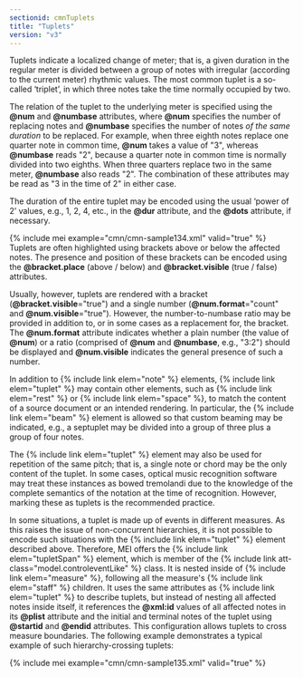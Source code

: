 ```yaml
---
sectionid: cmnTuplets
title: "Tuplets"
version: "v3"
---
```


Tuplets indicate a localized change of meter; that is, a given duration in the regular
meter is divided between a group of notes with irregular (according to the current
meter)
rhythmic values. The most common tuplet is a so-called ‘triplet’, in
which three notes take the time normally occupied by two.

The relation of the tuplet to the underlying meter is specified using the **@num**
and **@numbase** attributes, where **@num** specifies the number of replacing
notes and **@numbase** specifies the number of notes *of the same duration*
to be replaced. For example, when three eighth notes replace one quarter note in common
time, **@num** takes a value of "3", whereas **@numbase** reads "2", because a
quarter note in common time is normally divided into two eighths. When three quarters
replace two in the same meter, **@numbase** also reads "2". The combination of these
attributes may be read as "3 in the time of 2" in either case.

The duration of the entire tuplet may be encoded using the usual ‘power of
2’ values, e.g., 1, 2, 4, etc., in the **@dur** attribute, and the
**@dots** attribute, if necessary.

{% include mei example="cmn/cmn-sample134.xml" valid="true" %}
Tuplets are often highlighted using brackets above or below the affected notes. The
presence and position of these brackets can be encoded using the **@bracket.place**
(above / below) and **@bracket.visible** (true / false) attributes.

Usually, however, tuplets are rendered with a bracket (**@bracket.visible**="true")
and a single number (**@num.format**="count" and **@num.visible**="true").
However, the number-to-numbase ratio may be provided in addition to, or in some cases
as a
replacement for, the bracket. The **@num.format** attribute indicates whether a plain
number (the value of **@num**) or a ratio (comprised of **@num** and
**@numbase**, e.g., "3:2") should be displayed and **@num.visible** indicates
the general presence of such a number. 

In addition to {% include link elem="note" %} elements, {% include link elem="tuplet" %} may
contain other elements, such as {% include link elem="rest" %} or {% include link elem="space" %},
to match the content of a source document or an intended rendering. In particular,
the {% include link elem="beam" %} element is allowed so that custom beaming may be indicated, e.g., a
septuplet may be divided into a group of three plus a group of four
notes.

The {% include link elem="tuplet" %} element may also be used for repetition of the same pitch;
that is, a single note or chord may be the only content of the tuplet. In some cases,
optical music recognition software may treat these instances as bowed tremolandi due
to the
knowledge of the complete semantics of the notation at the time of recognition. However,
marking these as tuplets is the recommended practice.

In some situations, a tuplet is made up of events in different measures. As this raises
the
issue of non-concurrent hierarchies, it is not possible to encode such situations
with the
{% include link elem="tuplet" %} element described above. Therefore, MEI offers the {% include link elem="tupletSpan" %} element, which is member of the {% include link att-class="model.controleventLike" %} class. It is nested inside of {% include link elem="measure" %}, following all the measure's {% include link elem="staff" %} children. It uses
the same attributes as {% include link elem="tuplet" %} to describe tuplets, but instead of
nesting all affected notes inside itself, it references the **@xml:id** values of all
affected notes in its **@plist** attribute and the initial and terminal notes of the
tuplet using **@startid** and **@endid** attributes. This configuration allows
tuplets to cross measure boundaries. The following example demonstrates a typical
example of
such hierarchy-crossing tuplets:

{% include mei example="cmn/cmn-sample135.xml" valid="true" %}
